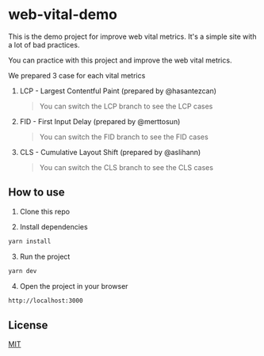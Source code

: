 # web-vital-demo

This is the demo project for improve web vital metrics. It's a simple site with a lot of bad practices.

You can practice with this project and improve the web vital metrics.

We prepared 3 case for each vital metrics

1. LCP - Largest Contentful Paint (prepared by @hasantezcan)
   > You can switch the LCP branch to see the LCP cases
2. FID - First Input Delay (prepared by @merttosun)
   > You can switch the FID branch to see the FID cases
3. CLS - Cumulative Layout Shift (prepared by @aslihann)
   > You can switch the CLS branch to see the CLS cases

## How to use

1. Clone this repo

2. Install dependencies

```bash
yarn install
```

3. Run the project

```bash
yarn dev
```

4. Open the project in your browser

```bash
http://localhost:3000
```

## License

[MIT](https://choosealicense.com/licenses/mit/)
